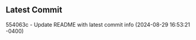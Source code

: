 
## Latest Commit
554063c - Update README with latest commit info (2024-08-29 16:53:21 -0400) <Yunxi-Zhou>
